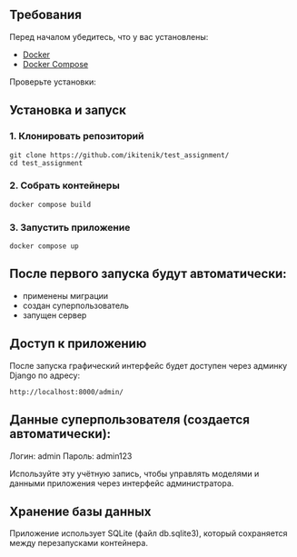 ## Требования

Перед началом убедитесь, что у вас установлены:

- [Docker](https://docs.docker.com/get-docker/)
- [Docker Compose](https://docs.docker.com/compose/install/)

Проверьте установки:

## Установка и запуск
### 1. Клонировать репозиторий
```
git clone https://github.com/ikitenik/test_assignment/
cd test_assignment
```
### 2. Собрать контейнеры
```
docker compose build
```
### 3. Запустить приложение
```
docker compose up
```
## После первого запуска будут автоматически:
- применены миграции
- создан суперпользователь
- запущен сервер

## Доступ к приложению
После запуска графический интерфейс будет доступен через админку Django по адресу:
```
http://localhost:8000/admin/
```

## Данные суперпользователя (создается автоматически):
Логин: admin
Пароль: admin123

Используйте эту учётную запись, чтобы управлять моделями и данными приложения через интерфейс администратора.

## Хранение базы данных
Приложение использует SQLite (файл db.sqlite3), который сохраняется между перезапусками контейнера. 

